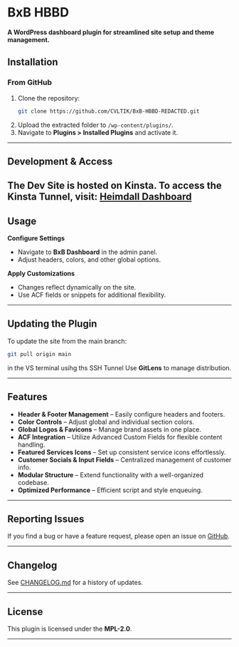 # BxB HBBD

**A WordPress dashboard plugin for streamlined site setup and theme management.**

## Installation

### From GitHub

1. Clone the repository:
   ```sh
   git clone https://github.com/CVLTIK/BxB-HBBD-REDACTED.git
   ```
2. Upload the extracted folder to `/wp-content/plugins/`.
3. Navigate to **Plugins > Installed Plugins** and activate it.
---
## Development & Access

The Dev Site is hosted on **Kinsta**.
To access the Kinsta Tunnel, visit:
[Heimdall Dashboard](https://my.kinsta.com/sites/details/4a83a403-56dd-430c-81d5-f3985a180ea4/03d0928d-4ed1-432c-a63c-c0e70925f05f?idCompany=8e1ab945-725e-425f-8819-f55d846b58a3)
---
## Usage

**Configure Settings**

* Navigate to **BxB Dashboard** in the admin panel.
* Adjust headers, colors, and other global options.

**Apply Customizations**
* Changes reflect dynamically on the site.
* Use ACF fields or snippets for additional flexibility.

---
## Updating the Plugin

To update the site from the main branch:

```sh
git pull origin main
```
in the VS terminal usihg ths SSH Tunnel
Use **GitLens** to manage distribution.

---
## Features

* **Header & Footer Management** – Easily configure headers and footers.
* **Color Controls** – Adjust global and individual section colors.
* **Global Logos & Favicons** – Manage brand assets in one place.
* **ACF Integration** – Utilize Advanced Custom Fields for flexible content handling.
* **Featured Services Icons** – Set up consistent service icons effortlessly.
* **Customer Socials & Input Fields** – Centralized management of customer info.
* **Modular Structure** – Extend functionality with a well-organized codebase.
* **Optimized Performance** – Efficient script and style enqueuing.
---
##  Reporting Issues

If you find a bug or have a feature request, please open an issue on [GitHub](https://github.com/CVLTIK/BxB-HBBD-REDACTED/issues).

---

## Changelog

See [CHANGELOG.md]() for a history of updates.

---

## License

This plugin is licensed under the **MPL-2.0**.

---
